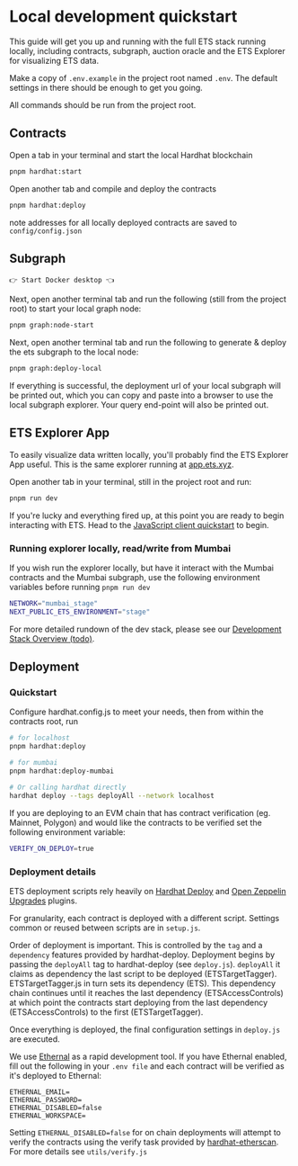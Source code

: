 # Local development quickstart

This guide will get you up and running with the full ETS stack running locally, including contracts, subgraph, auction oracle and the ETS Explorer for visualizing ETS data.

Make a copy of `.env.example` in the project root named `.env`.
The default settings in there should be enough to get you going.

All commands should be run from the project root.

## Contracts

Open a tab in your terminal and start the local Hardhat blockchain

```bash
pnpm hardhat:start
```

Open another tab and compile and deploy the contracts

```bash
pnpm hardhat:deploy
```

note addresses for all locally deployed contracts are saved to `config/config.json`

## Subgraph

```
👉 Start Docker desktop 👈
```

Next, open another terminal tab and run the following (still from the project root) to start your local graph node:

```bash
pnpm graph:node-start
```

Next, open another terminal tab and run the following to generate & deploy the ets subgraph to the local node:

```bash
pnpm graph:deploy-local
```

If everything is successful, the deployment url of your local subgraph will be printed out, which you can copy and paste into a browser to use the local subgraph explorer. Your query end-point will also be printed out.

## ETS Explorer App

To easily visualize data written locally, you'll probably find the ETS Explorer App useful. This is the same explorer running at [app.ets.xyz](https://app.ets.xyz).

Open another tab in your terminal, still in the project root and run:

```bash
pnpm run dev
```

If you're lucky and everything fired up, at this point you are ready to begin interacting with ETS. Head to the [JavaScript client quickstart](./js-client-quickstart.md) to begin.

### Running explorer locally, read/write from Mumbai

If you wish run the explorer locally, but have it interact with the Mumbai contracts and the Mumbai subgraph, use the following environment variables before running `pnpm run dev`

```bash
NETWORK="mumbai_stage"
NEXT_PUBLIC_ETS_ENVIRONMENT="stage"
```

For more detailed rundown of the dev stack, please see our [Development Stack Overview (todo)](./dev-stack.md).

## Deployment

### Quickstart

Configure hardhat.config.js to meet your needs, then from within the contracts root, run

```bash
# for localhost
pnpm hardhat:deploy

# for mumbai
pnpm hardhat:deploy-mumbai

# Or calling hardhat directly
hardhat deploy --tags deployAll --network localhost
```

If you are deploying to an EVM chain that has contract verification (eg. Mainnet, Polygon) and would like the contracts to be verified set the following environment variable:

```bash
VERIFY_ON_DEPLOY=true
```

### Deployment details

ETS deployment scripts rely heavily on [Hardhat Deploy](https://www.npmjs.com/package/hardhat-deploy) and [Open Zeppelin Upgrades](https://www.npmjs.com/package/@openzeppelin/hardhat-upgrades) plugins.

For granularity, each contract is deployed with a different script. Settings common or reused
between scripts are in `setup.js`.

Order of deployment is important. This is controlled by the `tag` and a `dependency` features
provided by hardhat-deploy. Deployment begins by passing the `deployAll` tag to hardhat-deploy (see
`deploy.js`). `deployAll` it claims as dependency the last script to be deployed (ETSTargetTagger).
ETSTargetTagger.js in turn sets its dependency (ETS). This dependency chain continues until it
reaches the last dependency (ETSAccessControls) at which point the contracts start deploying from
the last dependency (ETSAccessControls) to the first (ETSTargetTagger).

Once everything is deployed, the final configuration settings in `deploy.js` are executed.

We use [Ethernal](https://doc.tryethernal.com/) as a rapid development tool. If you have Ethernal
enabled, fill out the following in your `.env file` and each contract will be verified as it's
deployed to Ethernal:

```text
ETHERNAL_EMAIL=
ETHERNAL_PASSWORD=
ETHERNAL_DISABLED=false
ETHERNAL_WORKSPACE=
```

Setting `ETHERNAL_DISABLED=false` for on chain deployments will attempt to verify the contracts
using the verify task provided by [hardhat-etherscan](https://hardhat.org/hardhat-runner/plugins/nomiclabs-hardhat-etherscan). For more details see `utils/verify.js`
